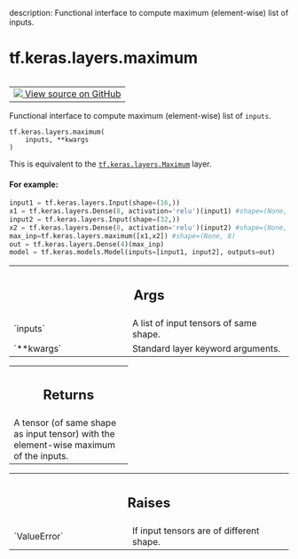 description: Functional interface to compute maximum (element-wise) list of inputs.

<div itemscope itemtype="http://developers.google.com/ReferenceObject">
<meta itemprop="name" content="tf.keras.layers.maximum" />
<meta itemprop="path" content="Stable" />
</div>

# tf.keras.layers.maximum

<!-- Insert buttons and diff -->

<table class="tfo-notebook-buttons tfo-api nocontent" align="left">
<td>
  <a target="_blank" href="https://github.com/keras-team/keras/tree/v2.15.0/keras/layers/merging/maximum.py#L56-L85">
    <img src="https://www.tensorflow.org/images/GitHub-Mark-32px.png" />
    View source on GitHub
  </a>
</td>
</table>



Functional interface to compute maximum (element-wise) list of `inputs`.


<pre class="devsite-click-to-copy prettyprint lang-py tfo-signature-link">
<code>tf.keras.layers.maximum(
    inputs, **kwargs
)
</code></pre>



<!-- Placeholder for "Used in" -->

This is equivalent to the <a href="../../../tf/keras/layers/Maximum.md"><code>tf.keras.layers.Maximum</code></a> layer.

#### For example:



```python
input1 = tf.keras.layers.Input(shape=(16,))
x1 = tf.keras.layers.Dense(8, activation='relu')(input1) #shape=(None, 8)
input2 = tf.keras.layers.Input(shape=(32,))
x2 = tf.keras.layers.Dense(8, activation='relu')(input2) #shape=(None, 8)
max_inp=tf.keras.layers.maximum([x1,x2]) #shape=(None, 8)
out = tf.keras.layers.Dense(4)(max_inp)
model = tf.keras.models.Model(inputs=[input1, input2], outputs=out)
```

<!-- Tabular view -->
 <table class="responsive fixed orange">
<colgroup><col width="214px"><col></colgroup>
<tr><th colspan="2"><h2 class="add-link">Args</h2></th></tr>

<tr>
<td>
`inputs`<a id="inputs"></a>
</td>
<td>
A list of input tensors of same shape.
</td>
</tr><tr>
<td>
`**kwargs`<a id="**kwargs"></a>
</td>
<td>
Standard layer keyword arguments.
</td>
</tr>
</table>



<!-- Tabular view -->
 <table class="responsive fixed orange">
<colgroup><col width="214px"><col></colgroup>
<tr><th colspan="2"><h2 class="add-link">Returns</h2></th></tr>
<tr class="alt">
<td colspan="2">
A tensor (of same shape as input tensor) with the element-wise
maximum of the inputs.
</td>
</tr>

</table>



<!-- Tabular view -->
 <table class="responsive fixed orange">
<colgroup><col width="214px"><col></colgroup>
<tr><th colspan="2"><h2 class="add-link">Raises</h2></th></tr>

<tr>
<td>
`ValueError`<a id="ValueError"></a>
</td>
<td>
If input tensors are of different shape.
</td>
</tr>
</table>

